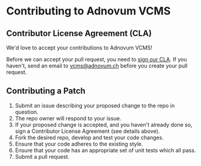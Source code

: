 # Contributing to Adnovum VCMS

## Contributor License Agreement (CLA)

We'd love to accept your contributions to Adnovum VCMS!

Before we can accept your pull request, you need to [sign our CLA](https://ssi-solutions.github.io/cla/5yuaparmxkn2csbq/vcms-cla.html).
If you haven't, send an email to vcms@adnovum.ch before you create your pull request.

## Contributing a Patch

1. Submit an issue describing your proposed change to the repo in question.
2. The repo owner will respond to your issue.
3. If your proposed change is accepted, and you haven't already done so, sign a Contributor License Agreement (see details above).
4. Fork the desired repo, develop and test your code changes.
5. Ensure that your code adheres to the existing style.
6. Ensure that your code has an appropriate set of unit tests which all pass.
7. Submit a pull request.

